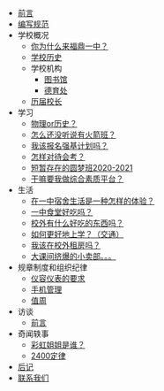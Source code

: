- [前言](README.md "前言")
- [编写规范](编写规范.md "编写规范")
- 学校概况
  - [你为什么来福鼎一中？](学校概况/你为什么来福鼎一中？/README.md)
  - [学校历史](学校概况/学校历史/README.md)
  - 学校机构
    - [图书馆](学校概况/学校机构/图书馆/README.md)
    - [德育处](学校概况/学校机构/德育处/README.md)
  - [历届校长](学校概况/历届校长/README.md)
- 学习
  - [物理or历史？](学习/物理or历史？/README.md)
  - [怎么还没听说有火箭班？](学习/怎么还没听说有火箭班？/README.md)
  - [我该报名强基计划吗？](学习/我该报名强基计划吗？/README.md)
  - [怎样对待会考？](学习/怎样对待会考？/README.md)
  - [短暂存在的圆梦班2020-2021](学习/短暂存在的圆梦班2020-2021/README.md)
  - [干嘛要我做综合素质平台？](学习/干嘛要我做综合素质平台？/README.md)
- 生活
  - [在一中宿舍生活是一种怎样的体验？](生活/在一中宿舍生活是一种怎样的体验？/README.md)
  - [一中食堂好吃吗？](生活/一中食堂好吃吗？/README.md)
  - [校外有什么好吃的东西吗？](生活/校外有什么好吃的东西吗？/README.md)
  - [如何更好地上学？（交通）](生活/如何更好地上学？（交通）/README.md)
  - [我该在校外租房吗？](生活/我该在校外租房吗？/README.md)
  - [大课间挤爆的小卖部。。。](生活/大课间挤爆的小卖部。。。/README.md)
- 规章制度和组织纪律
  - [仪容仪表的要求](规章制度和组织纪律/仪容仪表的要求/README.md)
  - [手机管理](规章制度和组织纪律/手机管理/README.md)
  - [值周](规章制度和组织纪律/值周/README.md)
- 访谈
  - [前言](访谈/README.md "前言")
- 奇闻轶事
  - [彩虹姐姐是谁？](奇闻轶事/彩虹姐姐是谁？/README.md)
  - [2400定律](奇闻轶事/2400定律/README.md)
- [后记](后记)
- [联系我们](联系我们)